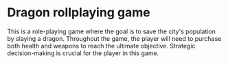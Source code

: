 # Dragon rollplaying game

This is a role-playing game where the goal is to save the city's population by slaying a dragon. Throughout the game, the player will need to purchase both health and weapons to reach the ultimate objective. Strategic decision-making is crucial for the player in this game.
 

 
